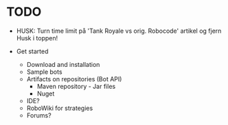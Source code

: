 TODO
====
- HUSK: Turn time limit på 'Tank Royale vs orig. Robocode' artikel og fjern Husk i toppen!

- Get started
  - Download and installation 
  - Sample bots
  - Artifacts on repositories (Bot API)
    - Maven repository - Jar files
    - Nuget
  - IDE?
  - RoboWiki for strategies
  - Forums?